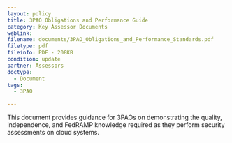 ```yaml
---
layout: policy   
title: 3PAO Obligations and Performance Guide
category: Key Assessor Documents
weblink:
filename: documents/3PAO_Obligations_and_Performance_Standards.pdf
filetype: pdf
fileinfo: PDF - 208KB
condition: update 
partner: Assessors
doctype:
  - Document
tags:
  - 3PAO

---
```

This document provides guidance for 3PAOs on demonstrating the quality, independence, and FedRAMP knowledge required as they perform security assessments on cloud systems.
